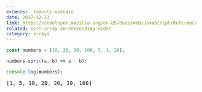 ```yaml
---
extends: _layouts.usecase
date: 2017-12-23
link: https://developer.mozilla.org/en-US/docs/Web/JavaScript/Reference/Global_Objects/Array/sort
related: sort-array-in-descending-order
category: arrays
---
```



```javascript
const numbers = [10, 20, 30, 100, 5, 1, 20];

numbers.sort((a, b) => a - b);

console.log(numbers);
```
<pre class="output">[1, 5, 10, 20, 20, 30, 100]</pre>
